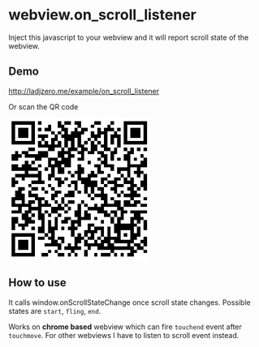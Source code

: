 # webview.on_scroll_listener
Inject this javascript to your webview and it will report scroll state of the webview.

## Demo
http://ladjzero.me/example/on_scroll_listener

Or scan the QR code

![image](/crcode.png)

## How to use
It calls window.onScrollStateChange once scroll state changes.
Possible states are `start`, `fling`, `end`.

Works on **chrome based** webview which can fire `touchend` event after `touchmove`.
For other webviews I have to listen to scroll event instead.
